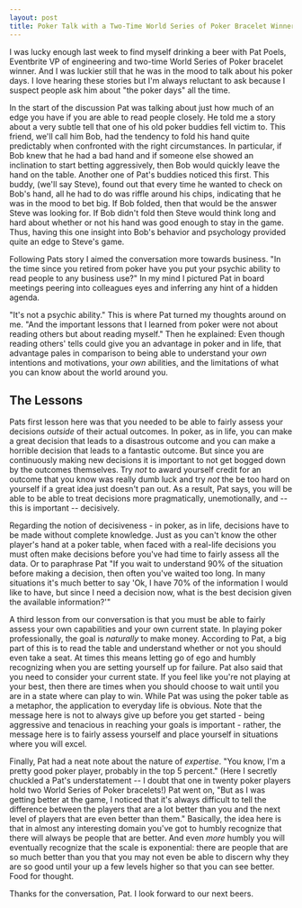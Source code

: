 ```yaml
---
layout: post
title: Poker Talk with a Two-Time World Series of Poker Bracelet Winner
---
```


I was lucky enough last week to find myself drinking a beer with Pat Poels, Eventbrite VP of engineering and two-time World Series of Poker bracelet winner. And I was luckier still that he was in the mood to talk about his poker days. I love hearing these stories but I'm always reluctant to ask because I suspect people ask him about "the poker days" all the time.

In the start of the discussion Pat was talking about just how much of an edge you have if you are able to read people closely. He told me a story about a very subtle tell that one of his old poker buddies fell victim to. This friend, we'll call him Bob, had the tendency to fold his hand quite predictably when confronted with the right circumstances. In particular, if Bob knew that he had a bad hand and if someone else showed an inclination to start betting aggressively, then Bob would quickly leave the hand on the table. Another one of Pat's buddies noticed this first. This buddy, (we'll say Steve), found out that every time he wanted to check on Bob's hand, all he had to do was riffle around his chips, indicating that he was in the mood to bet big. If Bob folded, then that would be the answer Steve was looking for. If Bob didn't fold then Steve would think long and hard about whether or not his hand was good enough to stay in the game. Thus, having this one insight into Bob's behavior and psychology provided quite an edge to Steve's game.

Following Pats story I aimed the conversation more towards business. "In the time since you retired from poker have you put your psychic ability to read people to any business use?" In my mind I pictured Pat in board meetings peering into colleagues eyes and inferring any hint of a hidden agenda.

"It's not a psychic ability." This is where Pat turned my thoughts around on me. "And the important lessons that I learned from poker were not about reading others but about reading myself." Then he explained: Even though reading others' tells could give you an advantage in poker and in life, that advantage pales in comparison to being able to understand your _own_ intentions and motivations, your _own_ abilities, and the limitations of what you can know about the world around you.

## The Lessons

Pats first lesson here was that you needed to be able to fairly assess your decisions _outside_ of their actual outcomes. In poker, as in life, you can make a great decision that leads to a disastrous outcome and you can make a horrible decision that leads to a fantastic outcome. But since you are continuously making new decisions it is important to not get bogged down by the outcomes themselves. Try _not_ to award yourself credit for an outcome that you know was really dumb luck and try _not_ the be too hard on yourself if a great idea just doesn't pan out. As a result, Pat says, you will be able to be able to treat decisions more pragmatically, unemotionally, and -- this is important -- decisively.

Regarding the notion of decisiveness - in poker, as in life, decisions have to be made without complete knowledge. Just as you can't know the other player's hand at a poker table, when faced with a real-life decisions you must often make decisions before you've had time to fairly assess all the data. Or to paraphrase Pat "If you wait to understand 90% of the situation before making a decision, then often you've waited too long. In many situations it's much better to say 'Ok, I have 70% of the information I would like to have, but since I need a decision now, what is the best decision given the available information?'"

A third lesson from our conversation is that you must be able to fairly assess your own capabilities and your own current state. In playing poker professionally, the goal is _naturally_ to make money. According to Pat, a big part of this is to read the table and understand whether or not you should even take a seat. At times this means letting go of ego and humbly recognizing when you are setting yourself up for failure. Pat also said that you need to consider your current state. If you feel like you're not playing at your best, then there are times when you should choose to wait until you are in a state where can play to win. While Pat was using the poker table as a metaphor, the application to everyday life is obvious. Note that the message here is not to always give up before you get started - being aggressive and tenacious in reaching your goals is important - rather, the message here is to fairly assess yourself and place yourself in situations where you will excel.

Finally, Pat had a neat note about the nature of _expertise_. "You know, I'm a pretty good poker player, probably in the top 5 percent." (Here I secretly chuckled a Pat's understatement -- I doubt that one in twenty poker players hold two World Series of Poker bracelets!) Pat went on, "But as I was getting better at the game, I noticed that it's always difficult to tell the difference between the players that are a lot better than you and the next level of players that are even better than them." Basically, the idea here is that in almost any interesting domain you've got to humbly recognize that there will always be people that are better. And even _more_ humbly you will eventually recognize that the scale is exponential: there are people that are so much better than you that you may not even be able to discern why they are so good until your up a few levels higher so that you can see better. Food for thought.

Thanks for the conversation, Pat. I look forward to our next beers.

